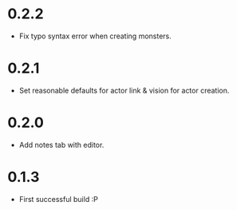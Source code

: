 # 0.2.2

- Fix typo syntax error when creating monsters.

# 0.2.1

- Set reasonable defaults for actor link & vision for actor creation.

# 0.2.0

- Add notes tab with editor.

# 0.1.3

- First successful build :P